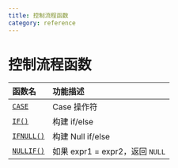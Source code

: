 ```yaml
---
title: 控制流程函数
category: reference
---
```


# 控制流程函数

| 函数名                                                                                               | 功能描述                       |
|:------------------------------------------------------------------------------------------------- |:-------------------------- |
| [`CASE`](https://dev.mysql.com/doc/refman/5.7/en/control-flow-functions.html#operator_case)       | Case 操作符                   |
| [`IF()`](https://dev.mysql.com/doc/refman/5.7/en/control-flow-functions.html#function_if)         | 构建 if/else                 |
| [`IFNULL()`](https://dev.mysql.com/doc/refman/5.7/en/control-flow-functions.html#function_ifnull) | 构建 Null if/else            |
| [`NULLIF()`](https://dev.mysql.com/doc/refman/5.7/en/control-flow-functions.html#function_nullif) | 如果 expr1 = expr2，返回 `NULL` |